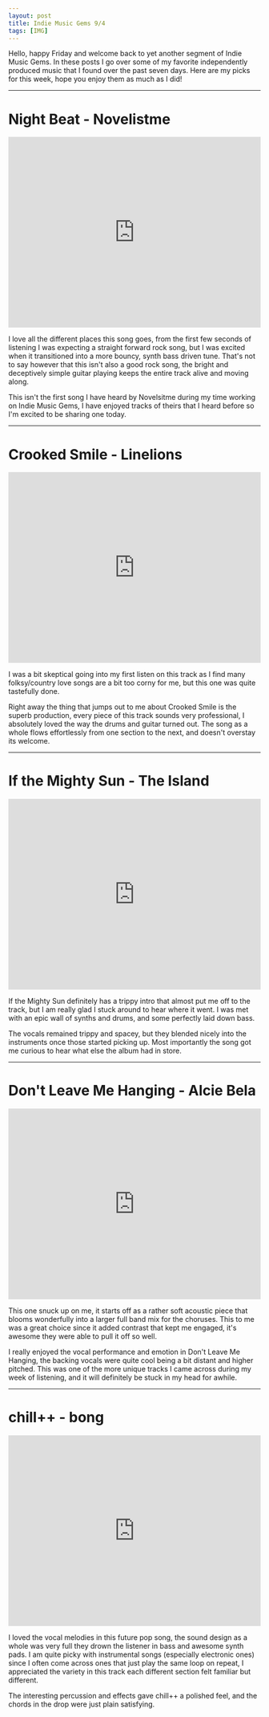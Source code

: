 ```yaml
---
layout: post
title: Indie Music Gems 9/4
tags: [IMG]
---
```


Hello, happy Friday and welcome back to yet another segment of Indie Music Gems. In these posts I go over some of my favorite independently produced music that I found over the past seven days. Here are my picks for this week, hope you enjoy them as much as I did!

---

# Night Beat - Novelistme
<iframe src="https://open.spotify.com/embed/track/6FHF9hAwgfdU5gxPPaUEMn" width="100%" height="380" frameborder="0" allowtransparency="true" allow="encrypted-media"></iframe>

I love all the different places this song goes, from the first few seconds of listening I was expecting a straight forward rock song, but I was excited when it transitioned into a more bouncy, synth bass driven tune. That's not to say however that this isn't also a good rock song, the bright and deceptively simple guitar playing keeps the entire track alive and moving along.

This isn't the first song I have heard by Novelsitme during my time working on Indie Music Gems, I have enjoyed tracks of theirs that I heard before so I'm excited to be sharing one today.

---

# Crooked Smile - Linelions
<iframe src="https://open.spotify.com/embed/track/4Dq3dXjPFxB63CQJGnJd8t" width="100%" height="380" frameborder="0" allowtransparency="true" allow="encrypted-media"></iframe>

I was a bit skeptical going into my first listen on this track as I find many folksy/country love songs are a bit too corny for me, but this one was quite tastefully done.

Right away the thing that jumps out to me about Crooked Smile is the superb production, every piece of this track sounds very professional, I absolutely loved the way the drums and guitar turned out. The song as a whole flows effortlessly from one section to the next, and doesn't overstay its welcome.

---

# If the Mighty Sun - The Island
<iframe src="https://open.spotify.com/embed/track/2iRSuxGEe8v92oqsbeStGp" width="100%" height="380" frameborder="0" allowtransparency="true" allow="encrypted-media"></iframe>

If the Mighty Sun definitely has a trippy intro that almost put me off to the track, but I am really glad I stuck around to hear where it went. I was met with an epic wall of synths and drums, and some perfectly laid down bass.

The vocals remained trippy and spacey, but they blended nicely into the instruments once those started picking up. Most importantly the song got me curious to hear what else the album had in store.

---

# Don't Leave Me Hanging - Alcie Bela
<iframe src="https://open.spotify.com/embed/track/4bdNJwr1bCfd7OD2KfzKoO" width="100%" height="380" frameborder="0" allowtransparency="true" allow="encrypted-media"></iframe>

This one snuck up on me, it starts off as a rather soft acoustic piece that blooms wonderfully into a larger full band mix for the choruses. This to me was a great choice since it added contrast that kept me engaged, it's awesome they were able to pull it off so well.

I really enjoyed the vocal performance and emotion in Don't Leave Me Hanging, the backing vocals were quite cool being a bit distant and higher pitched. This was one of the more unique tracks I came across during my week of listening, and it will definitely be stuck in my head for awhile.

---

# chill++ - bong

<iframe src="https://open.spotify.com/embed/track/4TKFfjyt3DCAJnoh7zytQY" width="100%" height="380" frameborder="0" allowtransparency="true" allow="encrypted-media"></iframe>

I loved the vocal melodies in this future pop song, the sound design as a whole was very full they drown the listener in bass and awesome synth pads. I am quite picky with instrumental songs (especially electronic ones) since I often come across ones that just play the same loop on repeat, I appreciated the variety in this track each different section felt familiar but different.

The interesting percussion and effects gave chill++ a polished feel, and the chords in the drop were just plain satisfying.